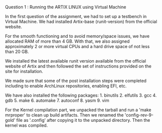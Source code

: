 Question 1 : Running the ARTIX LINUX using Virtual Machine

In the first question of the assignment, we had to set up a testbench in Virtual Machine. We had installed Artix-base (runit-version) from the official website.

For the smooth functioning and to avoid memory/space issues, we have allocated RAM of more than 4 GB. With that, we also assigned approximately 2 or more virtual CPUs and a hard drive space of not less than 20 GB.

We installed the latest available runit version available from the official website of Artix and then followed the set of instructions provided on the site for installation.

We made sure that some of the post installation steps were completed including to enable ArchLinux repositories, enabling EFI, etc.

We have also installed the following packages:
    1. binutils
    2. elfutils
    3. gcc
    4. gdb
    5. make
    6. automake
    7. autoconf
    8. yasm
    9. vim

For the Kernel compilation part, we unpacked the tarball and run a 'make mrproper' to clean up build artifacts. Then we renamed the 'config-rev-9-gold' file as '.config' after copying it to the unpacked directory. Then the kernel was compiled.